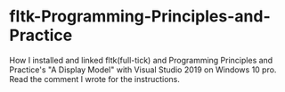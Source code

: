 # fltk-Programming-Principles-and-Practice
How I installed and linked fltk(full-tick) and Programming Principles and Practice's "A Display Model" with Visual Studio 2019 on Windows 10 pro.
Read the comment I wrote for the instructions.
